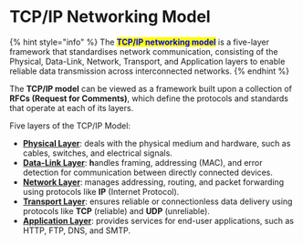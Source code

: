 # TCP/IP Networking Model

{% hint style="info" %}
The <mark style="color:blue;">**TCP/IP networking model**</mark> is a five-layer framework that standardises network communication, consisting of the Physical, Data-Link, Network, Transport, and Application layers to enable reliable data transmission across interconnected networks.
{% endhint %}

The **TCP/IP model** can be viewed as a framework built upon a collection of **RFCs (Request for Comments)**, which define the protocols and standards that operate at each of its layers.



Five layers of the TCP/IP Model:

* [**Physical Layer**](physical-layer.md): deals with the physical medium and hardware, such as cables, switches, and electrical signals.
* [**Data-Link Layer**](data-link-layer.md): **h**andles framing, addressing (MAC), and error detection for communication between directly connected devices.
* [**Network Layer**](network-layer.md): manages addressing, routing, and packet forwarding using protocols like **IP** (Internet Protocol).&#x20;
* [**Transport Layer**](transport-layer.md): ensures reliable or connectionless data delivery using protocols like **TCP** (reliable) and **UDP** (unreliable).
* [**Application Layer**](application-layer.md): provides services for end-user applications, such as HTTP, FTP, DNS, and SMTP.

